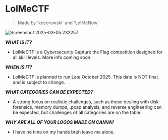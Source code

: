 # LolMeCTF
> Made by 'kocorowski' and 'LolMeNow'


![Screenshot 2025-03-05 232257](https://github.com/user-attachments/assets/f3db8c41-6eb5-4001-8a4d-f146da2d3be1)

***WHAT IS IT?***
- LolMeCTF is a Cybersecurity Capture the Flag competition designed for all skill levels. More info coming soon.

***WHEN IS IT?***
- LolMeCTF is planned to run Late October 2025. This date is NOT final, and is subject to change.

***WHAT CATEGORIES CAN BE EXPECTED?***
- A strong focus on realistic challenges, such as those dealing with disk forensics, memory dumps, .pcap analysis, and reverse engineering can be expected, but challenges of all categories are on the table.

***WHY ARE ALL OF YOUR LOGOS MADE ON CANVA?***
- I have no time on my hands bruh leave me alone.
